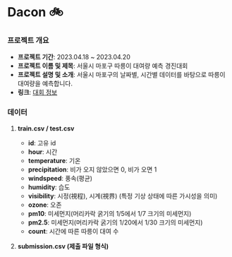 # Dacon 🚲

### 프로젝트 개요

- **프로젝트 기간**: 2023.04.18 ~ 2023.04.20
- **프로젝트 이름 및 제목**: 서울시 마포구 따릉이 대여량 예측 경진대회
- **프로젝트 설명 및 소개**: 서울시 마포구의 날짜별, 시간별 데이터를 바탕으로 따릉이 대여량을 예측합니다.
- **링크**: [대회 정보](https://dacon.io/competitions/open/235576/overview/description)

### 데이터

1. **train.csv / test.csv**
   - **id**: 고유 id
   - **hour**: 시간
   - **temperature**: 기온
   - **precipitation**: 비가 오지 않았으면 0, 비가 오면 1
   - **windspeed**: 풍속(평균)
   - **humidity**: 습도
   - **visibility**: 시정(視程), 시계(視界) (특정 기상 상태에 따른 가시성을 의미)
   - **ozone**: 오존
   - **pm10**: 미세먼지(머리카락 굵기의 1/5에서 1/7 크기의 미세먼지)
   - **pm2.5**: 미세먼지(머리카락 굵기의 1/20에서 1/30 크기의 미세먼지)
   - **count**: 시간에 따른 따릉이 대여 수

2. **submission.csv (제출 파일 형식)**
